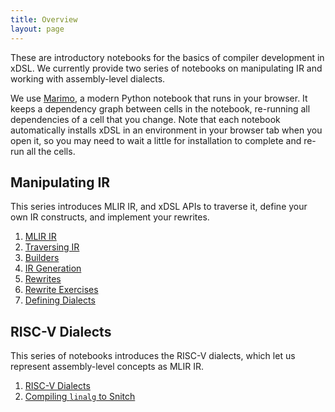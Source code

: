 ```yaml
---
title: Overview
layout: page
---
```


These are introductory notebooks for the basics of compiler development in xDSL.
We currently provide two series of notebooks on manipulating IR and working with assembly-level dialects.

We use [Marimo](https://marimo.app/), a modern Python notebook that runs in your browser.
It keeps a dependency graph between cells in the notebook, re-running all dependencies of a cell that you change.
Note that each notebook automatically installs xDSL in an environment in your browser tab when you open it, so you may need to wait a little for installation to complete and re-run all the cells.

## Manipulating IR

This series introduces MLIR IR, and xDSL APIs to traverse it, define your own IR constructs, and implement your rewrites.

1. [MLIR IR](mlir_ir.py)
1. [Traversing IR](traversing_ir.py)
1. [Builders](builders.py)
1. [IR Generation](ir_gen.py)
1. [Rewrites](pattern_rewrites.py)
1. [Rewrite Exercises](rewrite_exercises.py)
1. [Defining Dialects](defining_dialects.py)

## RISC-V Dialects

This series of notebooks introduces the RISC-V dialects, which let us represent assembly-level concepts as MLIR IR.

1. [RISC-V Dialects](riscv_dialects.py)
1. [Compiling `linalg` to Snitch](linalg_snitch.py)
